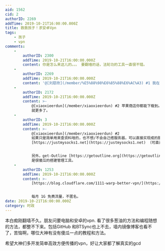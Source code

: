 ```yaml
---
aid: 1562
cid: 2
authorID: 2269
addTime: 2019-10-21T16:00:00.000Z
title: 救救孩子！求安卓Vpn
tags:
    - 孩子
    - vpn
comments:
    -
        authorID: 2300
        addTime: 2019-10-21T16:00:00.000Z
        content: 你是怎么来这儿的。。。 要翻墙的话，法轮功的工具一直很不错。
    -
        authorID: 2269
        addTime: 2019-10-21T16:00:00.000Z
        content: '@[刘慈欣](/member/%E5%88%98%E6%85%88%E6%AC%A3) #1 我在苹果商店直接下载的'
    -
        authorID: 2172
        addTime: 2019-10-21T16:00:00.000Z
        content: >-
            @[xiaoxieerdun](/member/xiaoxieerdun) #2 苹果商店你都能下载到。安卓的 play store
            就更多了。
    -
        authorID: 3
        addTime: 2019-10-21T16:00:00.000Z
        content: >-
            @[xiaoxieerdun](/member/xiaoxieerdun) #2
            如果只是简单用来查资料啥的，也不想/不会自己搭服务器，可以直接买现成的服务，比如搬瓦工出的 justmysocks
            [https://justmysocks1.net](https://justmysocks1.net) （可直连）。


            另外，get-Outline [https://getoutline.org](https://getoutline.org)
            是很傻瓜的搭建管理工具。
    -
        authorID: 1253
        addTime: 2019-10-21T16:00:00.000Z
        content: >-
            [https://blog.cloudflare.com/1111-warp-better-vpn/](https://blog.cloudflare.com/1111-warp-better-vpn/)


            每月 1G 免费流量，不匿名。
date: 2019-10-21T16:00:00.000Z
category: 时政
---
```


本白痴刚翻墙不久。朋友问要电脑和安卓的vpn. 看了很多葱油的方法和编程随想的方法，都整不下来。包括GitHub 和BTSync也上不去，墙内镜像博客也看不了，苦恼啊，哪位大神有没有傻瓜一点的教程和方法。

希望大神们多开发简单高效方便传播的vpn，好让大家都了解真实的gcd
